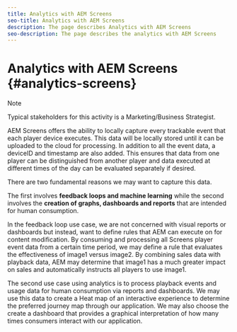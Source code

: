 ```yaml
---
title: Analytics with AEM Screens
seo-title: Analytics with AEM Screens
description: The page describes Analytics with AEM Screens
seo-description: The page describes the analytics with AEM Screens
---
```


# Analytics with AEM Screens {#analytics-screens}

>[!NOTE]
>
>Typical stakeholders for this activity is a Marketing/Business Strategist.

AEM Screens offers the ability to locally capture every trackable event that each player device executes. This data will be locally stored until it can be uploaded to the cloud for processing. In addition to all the event data, a deviceID and timestamp are also added. This ensures that data from one player can be distinguished from another player and data executed at different times of the day can be evaluated separately if desired.

There are two fundamental reasons we may want to capture this data.

The first involves **feedback loops and machine learning** while the second involves the **creation of graphs, dashboards and reports** that are intended for human consumption.

In the feedback loop use case, we are not concerned with visual reports or dashboards but instead, want to define rules that AEM can execute on for content modification. By consuming and processing all Screens player event data from a certain time period, we may define a rule that evaluates the effectiveness of image1 versus image2. By combining sales data with playback data, AEM may determine that image1 has a much greater impact on sales and automatically instructs all players to use image1.

The second use case using analytics is to process playback events and usage data for human consumption via reports and dashboards.
We may use this data to create a Heat map of an interactive experience to determine the preferred journey map through our application. We may also choose the create a dashboard that provides a graphical interpretation of how many times consumers interact with our application.

